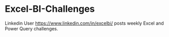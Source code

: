 # Excel-BI-Challenges
Linkedin User https://www.linkedin.com/in/excelbi/ posts weekly Excel and Power Query challenges.
